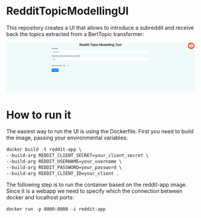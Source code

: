 # RedditTopicModellingUI
This repository creates a UI that allows to introduce a subreddit and receive back the topics extracted from a BertTopic transformer:

![plot](./static/ui.png)

# How to run it
The easiest way to run the UI is using the Dockerfile. First you need to build the image, passing your environmental variables:

```
docker build -t reddit-app \
--build-arg REDDIT_CLIENT_SECRET=your_client_secret \
--build-arg REDDIT_USERNAME=your_username \
--build-arg REDDIT_PASSWORD=your_password \
--build-arg REDDIT_CLIENT_ID=your_client .
```

The following step is to run the container based on the reddit-app image. Since it is a webapp we need to specify which the connection between docker and localhost ports:

```
docker run -p 8000:8000 -i reddit-app
```
